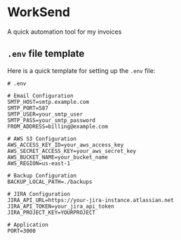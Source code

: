 # WorkSend

A quick automation tool for my invoices

## `.env` file template

Here is a quick template for setting up the `.env` file:

```env
# .env

# Email Configuration
SMTP_HOST=smtp.example.com
SMTP_PORT=587
SMTP_USER=your_smtp_user
SMTP_PASS=your_smtp_password
FROM_ADDRESS=billing@example.com

# AWS S3 Configuration
AWS_ACCESS_KEY_ID=your_aws_access_key
AWS_SECRET_ACCESS_KEY=your_aws_secret_key
AWS_BUCKET_NAME=your_bucket_name
AWS_REGION=us-east-1

# Backup Configuration
BACKUP_LOCAL_PATH=./backups

# JIRA Configuration
JIRA_API_URL=https://your-jira-instance.atlassian.net
JIRA_API_TOKEN=your_jira_api_token
JIRA_PROJECT_KEY=YOURPROJECT

# Application
PORT=3000
```
